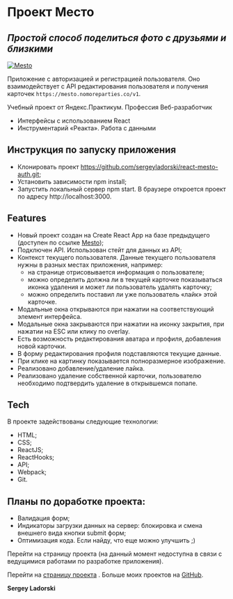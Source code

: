 # Проект Место

## _Простой способ поделиться фото с друзьями и близкими_

[![Mesto](./public/favicon.ico)](https://sergeyladorski.github.io/mesto-react/)

Приложение с авторизацией и регистрацией пользователя. Оно взаимодействует с API редактирования пользователя и получения карточек `https://mesto.nomoreparties.co/v1`.

Учебный проект от Яндекс.Практикум.
Профессия Веб-разработчик

- Интерфейсы с использованием React
- Инструментарий «Реакта». Работа с данными

## Инструкция по запуску приложения

- Клонировать проект https://github.com/sergeyladorski/react-mesto-auth.git;
- Установить зависимости npm install;
- Запустить локальный сервер npm start. В браузере откроется проект по адресу http://localhost:3000.

## Features

- Новый проект создан на Create React App на базе предыдущего (доступен по ссылке [Mesto](https://github.com/sergeyladorski/mesto));
- Подключен API. Использован стейт для данных из API;
- Контекст текущего пользователя. Данные текущего пользователя нужны в разных местах приложения, например:
    - на странице отрисовывается информация о пользователе;
    - можно определить должна ли в текущей карточке показываться иконка удаления и может ли пользователь удалять карточку;
    - можно определить поставил ли уже пользователь «лайк» этой карточке.
- Модальные окна открываются при нажатии на соответствующий элемент интерфейса.
- Модальные окна закрываются при нажатии на иконку закрытия, при нажатии на ESC или клику по overlay.
- Есть возможность редактирования аватара и профиля, добавления
новой карточки.
- В форму редактирования профиля подставляются текущие данные.
- При клике на картинку показывается полноразмерное изображение.
- Реализовано добавление/удаление лайка.
- Реализовано удаление собственной карточки, пользователю необходимо подтвердить удаление в открывшемся попапе.

## Tech

В проекте задействованы следующие технологии:

- HTML;
- CSS;
- ReactJS;
- ReactHooks;
- API;
- Webpack;
- Git.

## Планы по доработке проекта:

- Валидация форм;
- Индикаторы загрузки данных на сервер: блокировка и смена внешнего вида кнопки submit форм;
- Оптимизация кода. Если найду, что еще можно улучшить ;)

Перейти на страницу проекта (на данный момент недоступна в связи с ведущимися работами по разработке приложения).

Перейти на [страницу проекта](https://sergeyladorski.github.io/mesto-react/) .
Больше моих проектов на [GitHub](https://github.com/sergeyladorski).

**Sergey Ladorski**